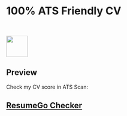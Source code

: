 # 100% ATS Friendly CV
<br>

<p>
  <a href="https://drive.google.com/file/d/1W272WvN9JqHiff2Bvp5UbXC-m9BobH16/view?usp=drivesdk">
    <img src="https://img.shields.io/badge/My CV-00A550?style=flat-square" style="height:57px; object-fit:contain;"/></a>
</p>

## Preview

Check my CV score in ATS Scan:
## [ResumeGo Checker](https://www.resumego.net/resume-checker/)
